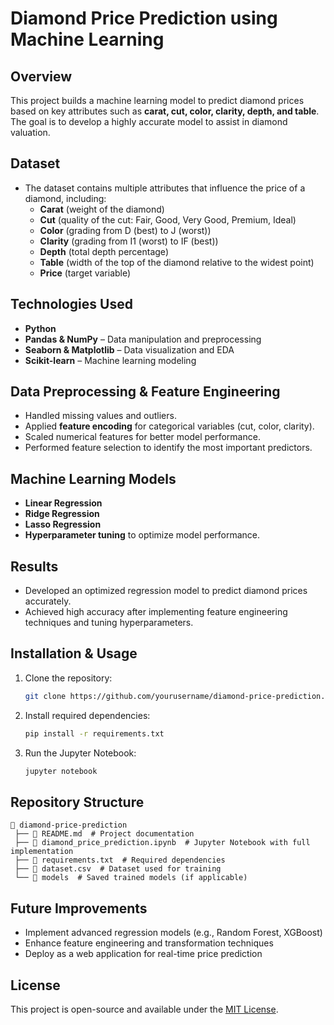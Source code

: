 # Diamond Price Prediction using Machine Learning

## Overview
This project builds a machine learning model to predict diamond prices based on key attributes such as **carat, cut, color, clarity, depth, and table**. The goal is to develop a highly accurate model to assist in diamond valuation.

## Dataset
- The dataset contains multiple attributes that influence the price of a diamond, including:
  - **Carat** (weight of the diamond)
  - **Cut** (quality of the cut: Fair, Good, Very Good, Premium, Ideal)
  - **Color** (grading from D (best) to J (worst))
  - **Clarity** (grading from I1 (worst) to IF (best))
  - **Depth** (total depth percentage)
  - **Table** (width of the top of the diamond relative to the widest point)
  - **Price** (target variable)

## Technologies Used
- **Python**
- **Pandas & NumPy** – Data manipulation and preprocessing
- **Seaborn & Matplotlib** – Data visualization and EDA
- **Scikit-learn** – Machine learning modeling

## Data Preprocessing & Feature Engineering
- Handled missing values and outliers.
- Applied **feature encoding** for categorical variables (cut, color, clarity).
- Scaled numerical features for better model performance.
- Performed feature selection to identify the most important predictors.

## Machine Learning Models
- **Linear Regression**
- **Ridge Regression**
- **Lasso Regression**
- **Hyperparameter tuning** to optimize model performance.

## Results
- Developed an optimized regression model to predict diamond prices accurately.
- Achieved high accuracy after implementing feature engineering techniques and tuning hyperparameters.

## Installation & Usage
1. Clone the repository:
   ```bash
   git clone https://github.com/yourusername/diamond-price-prediction.git
   ```
2. Install required dependencies:
   ```bash
   pip install -r requirements.txt
   ```
3. Run the Jupyter Notebook:
   ```bash
   jupyter notebook
   ```

## Repository Structure
```
📂 diamond-price-prediction
 ├── 📜 README.md  # Project documentation
 ├── 📜 diamond_price_prediction.ipynb  # Jupyter Notebook with full implementation
 ├── 📜 requirements.txt  # Required dependencies
 ├── 📜 dataset.csv  # Dataset used for training
 └── 📂 models  # Saved trained models (if applicable)
```

## Future Improvements
- Implement advanced regression models (e.g., Random Forest, XGBoost)
- Enhance feature engineering and transformation techniques
- Deploy as a web application for real-time price prediction

## License
This project is open-source and available under the [MIT License](LICENSE).


